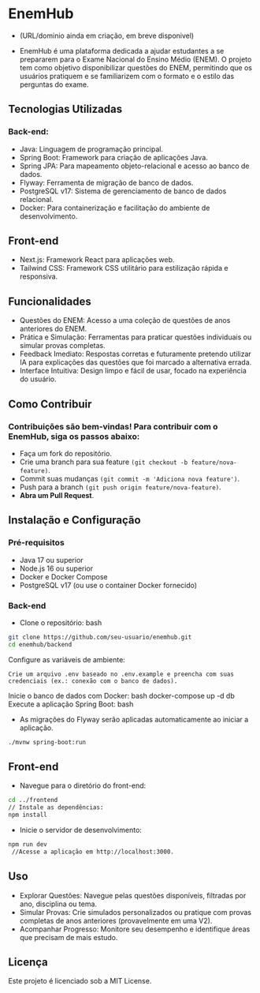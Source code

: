 # EnemHub

- (URL/dominio ainda em criação, em breve disponivel)

- EnemHub é uma plataforma dedicada a ajudar estudantes a se prepararem para o Exame Nacional do Ensino Médio (ENEM). O projeto tem como objetivo disponibilizar questões do ENEM, permitindo que os usuários pratiquem e se familiarizem com o formato e o    estilo das perguntas do exame.

  
## Tecnologias Utilizadas
### Back-end:
  - Java: Linguagem de programação principal.
  - Spring Boot: Framework para criação de aplicações Java.
  - Spring JPA: Para mapeamento objeto-relacional e acesso ao banco de dados.
  - Flyway: Ferramenta de migração de banco de dados.
  - PostgreSQL v17: Sistema de gerenciamento de banco de dados relacional.
  - Docker: Para containerização e facilitação do ambiente de desenvolvimento.

## Front-end
 - Next.js: Framework React para aplicações web.
 - Tailwind CSS: Framework CSS utilitário para estilização rápida e responsiva.

## Funcionalidades
   - Questões do ENEM: Acesso a uma coleção de questões de anos anteriores do ENEM.
   - Prática e Simulação: Ferramentas para praticar questões individuais ou simular provas completas.
   - Feedback Imediato: Respostas corretas e futuramente pretendo utilizar IA para explicações das questões que foi marcado a alternativa errada.
   - Interface Intuitiva: Design limpo e fácil de usar, focado na experiência do usuário.

## Como Contribuir
### Contribuições são bem-vindas! Para contribuir com o EnemHub, siga os passos abaixo:
 - Faça um fork do repositório.
 - Crie uma branch para sua feature `(git checkout -b feature/nova-feature)`.
 - Commit suas mudanças `(git commit -m 'Adiciona nova feature')`.
 - Push para a branch `(git push origin feature/nova-feature)`.
 - **Abra um Pull Request**.

## Instalação e Configuração
### Pré-requisitos
   - Java 17 ou superior
   - Node.js 16 ou superior
   - Docker e Docker Compose
   - PostgreSQL v17 (ou use o container Docker fornecido)

### Back-end
   - Clone o repositório:
    bash
```bash
git clone https://github.com/seu-usuario/enemhub.git
cd enemhub/backend
```
Configure as variáveis de ambiente:

    Crie um arquivo .env baseado no .env.example e preencha com suas credenciais (ex.: conexão com o banco de dados).

Inicie o banco de dados com Docker:
bash
docker-compose up -d db
Execute a aplicação Spring Boot:
bash   
 - As migrações do Flyway serão aplicadas automaticamente ao iniciar a aplicação.

```bash 
./mvnw spring-boot:run
```

## Front-end
 - Navegue para o diretório do front-end:

```bash 
cd ../frontend
// Instale as dependências:
npm install
```

- Inicie o servidor de desenvolvimento:

```bash 
npm run dev
 //Acesse a aplicação em http://localhost:3000.
```

## Uso

 - Explorar Questões: Navegue pelas questões disponíveis, filtradas por ano, disciplina ou tema.
 - Simular Provas: Crie simulados personalizados ou pratique com provas completas de anos anteriores (provavelmente em uma V2).
 - Acompanhar Progresso: Monitore seu desempenho e identifique áreas que precisam de mais estudo.

## Licença
Este projeto é licenciado sob a MIT License.
